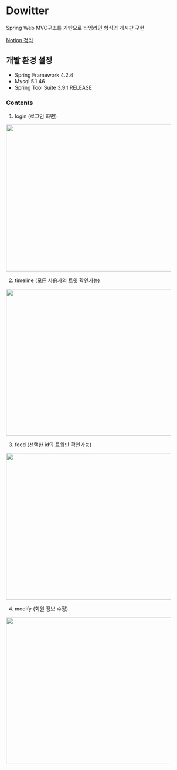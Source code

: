 # Dowitter
Spring Web MVC구조를 기반으로 타임라인 형식의 게시판 구현

[Notion 정리](https://concise-egg-b27.notion.site/Dowitter-69360ebd8c4e459d9efc7f5564752fc6)

## 개발 환경 설정
* Spring Framework 4.2.4
* Mysql 5.1.46
* Spring Tool Suite 3.9.1.RELEASE

### Contents
1. login
(로그인 화면)

<img src="https://user-images.githubusercontent.com/78137352/144749253-c5fa6540-f088-4a39-9041-66efddf1988d.PNG"  width="450" height="400">

2. timeline
(모든 사용자의 트윗 확인가능)
<img src="https://user-images.githubusercontent.com/78137352/144749686-e7c632f7-9c47-42bb-8626-aa54f7972dfe.PNG"  width="450" height="400">

3. feed
(선택한 id의 트윗만 확인가능)
<img src="https://user-images.githubusercontent.com/78137352/144749643-6b41a4f6-8429-42be-98d6-31daddd685a0.PNG"  width="450" height="400">

4. modify
(회원 정보 수정)
<img src="https://user-images.githubusercontent.com/78137352/144749751-a58c74cb-bffe-4630-bcc7-94ac01b4557d.PNG"  width="450" height="400">
